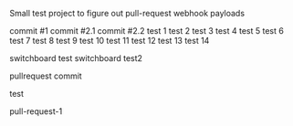 Small test project to figure out pull-request webhook payloads

commit #1
commit #2.1
commit #2.2
test 1
test 2
test 3
test 4
test 5
test 6
test 7
test 8
test 9
test 10
test 11
test 12
test 13
test 14

switchboard test
switchboard test2

pullrequest commit

test

pull-request-1
